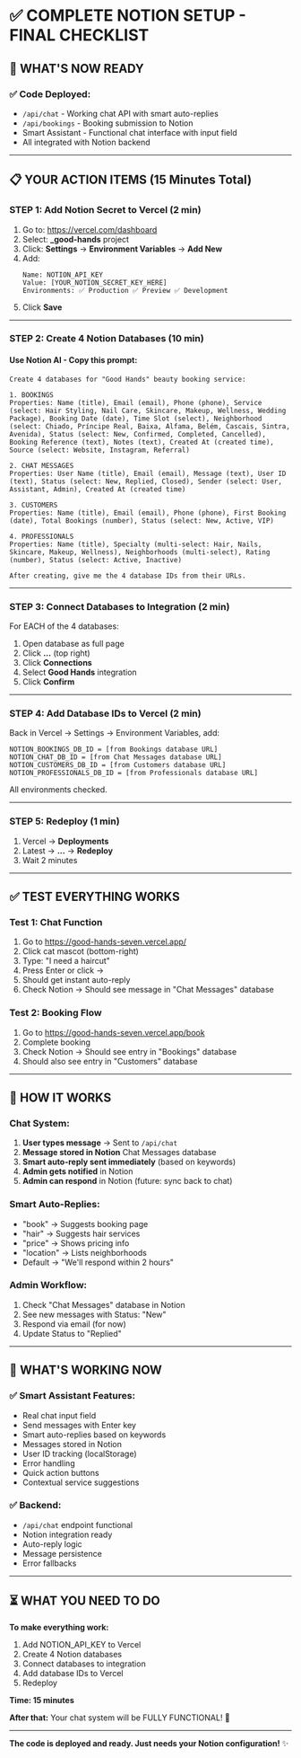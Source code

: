 # ✅ COMPLETE NOTION SETUP - FINAL CHECKLIST

## 🎯 WHAT'S NOW READY

### ✅ Code Deployed:
- `/api/chat` - Working chat API with smart auto-replies
- `/api/bookings` - Booking submission to Notion
- Smart Assistant - Functional chat interface with input field
- All integrated with Notion backend

---

## 📋 YOUR ACTION ITEMS (15 Minutes Total)

### STEP 1: Add Notion Secret to Vercel (2 min)

1. Go to: https://vercel.com/dashboard
2. Select: **_good-hands** project
3. Click: **Settings** → **Environment Variables** → **Add New**
4. Add:
   ```
   Name: NOTION_API_KEY
   Value: [YOUR_NOTION_SECRET_KEY_HERE]
   Environments: ✅ Production ✅ Preview ✅ Development
   ```
5. Click **Save**

---

### STEP 2: Create 4 Notion Databases (10 min)

#### Use Notion AI - Copy this prompt:

```
Create 4 databases for "Good Hands" beauty booking service:

1. BOOKINGS
Properties: Name (title), Email (email), Phone (phone), Service (select: Hair Styling, Nail Care, Skincare, Makeup, Wellness, Wedding Package), Booking Date (date), Time Slot (select), Neighborhood (select: Chiado, Príncipe Real, Baixa, Alfama, Belém, Cascais, Sintra, Avenida), Status (select: New, Confirmed, Completed, Cancelled), Booking Reference (text), Notes (text), Created At (created time), Source (select: Website, Instagram, Referral)

2. CHAT MESSAGES
Properties: User Name (title), Email (email), Message (text), User ID (text), Status (select: New, Replied, Closed), Sender (select: User, Assistant, Admin), Created At (created time)

3. CUSTOMERS
Properties: Name (title), Email (email), Phone (phone), First Booking (date), Total Bookings (number), Status (select: New, Active, VIP)

4. PROFESSIONALS
Properties: Name (title), Specialty (multi-select: Hair, Nails, Skincare, Makeup, Wellness), Neighborhoods (multi-select), Rating (number), Status (select: Active, Inactive)

After creating, give me the 4 database IDs from their URLs.
```

---

### STEP 3: Connect Databases to Integration (2 min)

For EACH of the 4 databases:
1. Open database as full page
2. Click **...** (top right)
3. Click **Connections**
4. Select **Good Hands** integration
5. Click **Confirm**

---

### STEP 4: Add Database IDs to Vercel (2 min)

Back in Vercel → Settings → Environment Variables, add:

```
NOTION_BOOKINGS_DB_ID = [from Bookings database URL]
NOTION_CHAT_DB_ID = [from Chat Messages database URL]
NOTION_CUSTOMERS_DB_ID = [from Customers database URL]
NOTION_PROFESSIONALS_DB_ID = [from Professionals database URL]
```

All environments checked.

---

### STEP 5: Redeploy (1 min)

1. Vercel → **Deployments**
2. Latest → **...** → **Redeploy**
3. Wait 2 minutes

---

## ✅ TEST EVERYTHING WORKS

### Test 1: Chat Function
1. Go to https://good-hands-seven.vercel.app/
2. Click cat mascot (bottom-right)
3. Type: "I need a haircut"
4. Press Enter or click →
5. Should get instant auto-reply
6. Check Notion → Should see message in "Chat Messages" database

### Test 2: Booking Flow
1. Go to https://good-hands-seven.vercel.app/book
2. Complete booking
3. Check Notion → Should see entry in "Bookings" database
4. Should also see entry in "Customers" database

---

## 🎯 HOW IT WORKS

### Chat System:
1. **User types message** → Sent to `/api/chat`
2. **Message stored in Notion** Chat Messages database
3. **Smart auto-reply sent immediately** (based on keywords)
4. **Admin gets notified** in Notion
5. **Admin can respond** in Notion (future: sync back to chat)

### Smart Auto-Replies:
- "book" → Suggests booking page
- "hair" → Suggests hair services
- "price" → Shows pricing info
- "location" → Lists neighborhoods
- Default → "We'll respond within 2 hours"

### Admin Workflow:
1. Check "Chat Messages" database in Notion
2. See new messages with Status: "New"
3. Respond via email (for now)
4. Update Status to "Replied"

---

## 🚀 WHAT'S WORKING NOW

### ✅ Smart Assistant Features:
- Real chat input field
- Send messages with Enter key
- Smart auto-replies based on keywords
- Messages stored in Notion
- User ID tracking (localStorage)
- Error handling
- Quick action buttons
- Contextual service suggestions

### ✅ Backend:
- `/api/chat` endpoint functional
- Notion integration ready
- Auto-reply logic
- Message persistence
- Error fallbacks

---

## ⏳ WHAT YOU NEED TO DO

**To make everything work:**
1. Add NOTION_API_KEY to Vercel
2. Create 4 Notion databases
3. Connect databases to integration
4. Add database IDs to Vercel
5. Redeploy

**Time: 15 minutes**

**After that:** Your chat system will be FULLY FUNCTIONAL! 🎊

---

**The code is deployed and ready. Just needs your Notion configuration!** ✨


